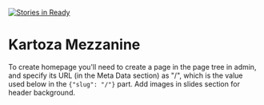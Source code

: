 [![Stories in Ready](https://badge.waffle.io/kartoza/docker-mezzanine.png?label=ready&title=Ready)](https://waffle.io/kartoza/docker-mezzanine)
# Kartoza Mezzanine

To create homepage you'll need to create a page in the page tree in admin, and specify its URL (in the Meta Data section) as "/", which is the value used below in the ``{"slug": "/"}`` part. Add images in slides section for header background.